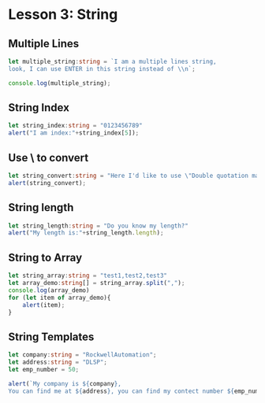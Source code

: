 # Lesson 3: String

## Multiple Lines

```TYPESCRIPT
let multiple_string:string = `I am a multiple lines string,
look, I can use ENTER in this string instead of \\n`;

console.log(multiple_string);
```

## String Index

```TYPESCRIPT
let string_index:string = "0123456789"
alert("I am index:"+string_index[5]);
```

## Use \ to convert

```TYPESCRIPT
let string_convert:string = "Here I'd like to use \"Double quotation marks\"";
alert(string_convert);
```

## String length

```TYPESCRIPT
let string_length:string = "Do you know my length?"
alert("My length is:"+string_length.length);
```

## String to Array

```TYPESCRIPT
let string_array:string = "test1,test2,test3"
let array_demo:string[] = string_array.split(",");
console.log(array_demo)
for (let item of array_demo){
    alert(item);
}
```

## String Templates

```TYPESCRIPT
let company:string = "RockwellAutomation";
let address:string = "DLSP";
let emp_number = 50;

alert(`My company is ${company},
You can find me at ${address}, you can find my contect number ${emp_number}`);
```

